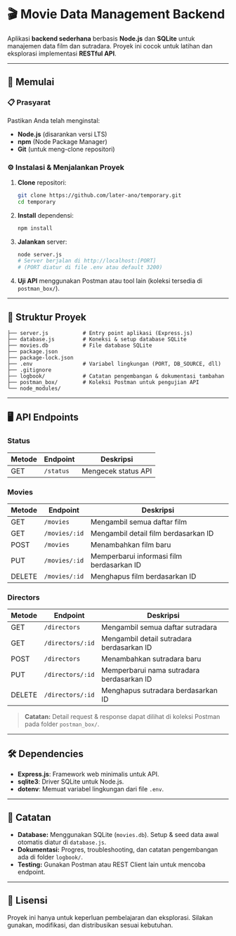 # 🎬 Movie Data Management Backend

Aplikasi **backend sederhana** berbasis **Node.js** dan **SQLite** untuk manajemen data film dan sutradara. Proyek ini cocok untuk latihan dan eksplorasi implementasi **RESTful API**.

---

## 🚀 Memulai

### 📋 Prasyarat

Pastikan Anda telah menginstal:
- **Node.js** (disarankan versi LTS)
- **npm** (Node Package Manager)
- **Git** (untuk meng-clone repositori)

### ⚙️ Instalasi & Menjalankan Proyek

1. **Clone** repositori:
    ```bash
    git clone https://github.com/later-ano/temporary.git
    cd temporary
    ```

2. **Install** dependensi:
    ```bash
    npm install
    ```

3. **Jalankan** server:
    ```bash
    node server.js
    # Server berjalan di http://localhost:[PORT]
    # (PORT diatur di file .env atau default 3200)
    ```

4. **Uji API** menggunakan Postman atau tool lain (koleksi tersedia di `postman_box/`).

---

## 📂 Struktur Proyek

```
├── server.js           # Entry point aplikasi (Express.js)
├── database.js         # Koneksi & setup database SQLite
├── movies.db           # File database SQLite
├── package.json
├── package-lock.json
├── .env                # Variabel lingkungan (PORT, DB_SOURCE, dll)
├── .gitignore
├── logbook/            # Catatan pengembangan & dokumentasi tambahan
├── postman_box/        # Koleksi Postman untuk pengujian API
└── node_modules/
```

---

## 🖥️ API Endpoints

### Status
| Metode | Endpoint      | Deskripsi                        |
| ------ | ------------- | -------------------------------- |
| GET    | `/status`     | Mengecek status API              |

### Movies
| Metode   | Endpoint           | Deskripsi                                 |
| -------- | ------------------ | ----------------------------------------- |
| GET      | `/movies`          | Mengambil semua daftar film               |
| GET      | `/movies/:id`      | Mengambil detail film berdasarkan ID      |
| POST     | `/movies`          | Menambahkan film baru                    |
| PUT      | `/movies/:id`      | Memperbarui informasi film berdasarkan ID |
| DELETE   | `/movies/:id`      | Menghapus film berdasarkan ID             |

### Directors
| Metode   | Endpoint             | Deskripsi                                    |
| -------- | -------------------- | -------------------------------------------- |
| GET      | `/directors`         | Mengambil semua daftar sutradara             |
| GET      | `/directors/:id`     | Mengambil detail sutradara berdasarkan ID    |
| POST     | `/directors`         | Menambahkan sutradara baru                   |
| PUT      | `/directors/:id`     | Memperbarui nama sutradara berdasarkan ID    |
| DELETE   | `/directors/:id`     | Menghapus sutradara berdasarkan ID           |

> **Catatan:** Detail request & response dapat dilihat di koleksi Postman pada folder `postman_box/`.

---

## 🛠️ Dependencies

- **Express.js**: Framework web minimalis untuk API.
- **sqlite3**: Driver SQLite untuk Node.js.
- **dotenv**: Memuat variabel lingkungan dari file `.env`.

---

## 📌 Catatan

- **Database:** Menggunakan SQLite (`movies.db`). Setup & seed data awal otomatis diatur di `database.js`.
- **Dokumentasi:** Progres, troubleshooting, dan catatan pengembangan ada di folder `logbook/`.
- **Testing:** Gunakan Postman atau REST Client lain untuk mencoba endpoint.

---

## 📝 Lisensi

Proyek ini hanya untuk keperluan pembelajaran dan eksplorasi. Silakan gunakan, modifikasi, dan distribusikan sesuai kebutuhan.